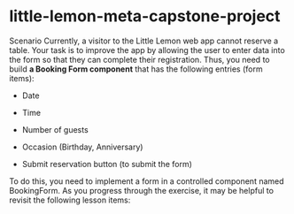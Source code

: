 # little-lemon-meta-capstone-project

Scenario
Currently, a visitor to the Little Lemon web app cannot reserve a table. Your task is to improve the app by allowing the user to enter data into the form so that they can complete their registration. Thus, you need to build **a Booking Form component** that has the following entries (form items):

- Date

- Time

- Number of guests

- Occasion (Birthday, Anniversary)

- Submit reservation button (to submit the form)

To do this, you need to implement a form in a controlled component named BookingForm. As you progress through the exercise, it may be helpful to revisit the following lesson items:
